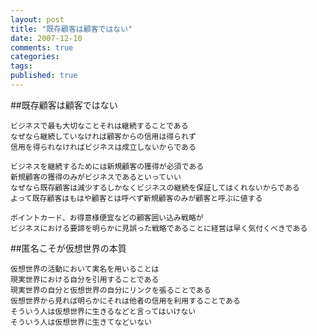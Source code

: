 ```yaml
---
layout: post
title: "既存顧客は顧客ではない"
date: 2007-12-10
comments: true
categories:
tags:
published: true
---
```


##既存顧客は顧客ではない

    ビジネスで最も大切なことそれは継続することである
    なぜなら継続していなければ顧客からの信用は得られず
    信用を得られなければビジネスは成立しないからである
    
    ビジネスを継続するためには新規顧客の獲得が必須である
    新規顧客の獲得のみがビジネスであるといっていい
    なぜなら既存顧客は減少するしかなくビジネスの継続を保証してはくれないからである
    よって既存顧客はもはや顧客とは呼べず新規顧客のみが顧客と呼ぶに値する
    
    ポイントカード、お得意様便宜などの顧客囲い込み戦略が
    ビジネスにおける要諦を明らかに見誤った戦略であることに経営は早く気付くべきである

##匿名こそが仮想世界の本質

    仮想世界の活動において実名を用いることは
    現実世界における自分を引用することである
    現実世界の自分と仮想世界の自分にリンクを張ることである
    仮想世界から見れば明らかにそれは他者の信用を利用することである
    そういう人は仮想世界に生きるなどと言ってはいけない
    そういう人は仮想世界に生きてなどいない
